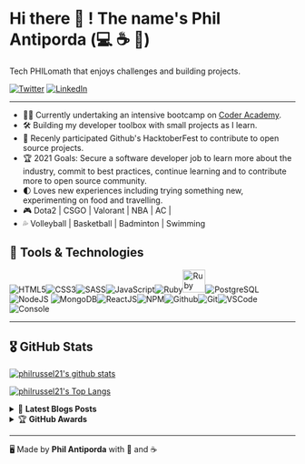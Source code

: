 <!--
**philrussel21/philrussel21** is a ✨ _special_ ✨ repository because its `README.md` (this file) appears on your GitHub profile. -->

# Hi there 👋 ! The name's Phil Antiporda (:computer: :coffee: :open_book:)

Tech PHILomath that enjoys challenges and building projects.

[![Twitter](https://img.shields.io/badge/twitter-%231DA1F2.svg?&style=for-the-badge&logo=twitter&logoColor=white)](https://twitter.com/PeelRasel) [![LinkedIn](https://img.shields.io/badge/linkedin-%230077B5.svg?&style=for-the-badge&logo=linkedin&logoColor=white)](https://www.linkedin.com/in/philantiporda/)

---

- 🧑‍💻 Currently undertaking an intensive bootcamp on [Coder Academy](https://coderacademy.edu.au/).
- 🛠️ Building my developer toolbox with small projects as I learn.
- 💝 Recenly participated Github's HacktoberFest to contribute to open source projects.
- 🏆 2021 Goals: Secure a software developer job to learn more about the industry, commit to best practices, continue learning and to contribute more to open source community.
- 🌓 Loves new experiences including trying something new, experimenting on food and travelling.
- 🎮 Dota2 | CSGO | Valorant | NBA | AC |
- 💦 Volleyball | Basketball | Badminton | Swimming

## 🧰 Tools & Technologies

![HTML5](https://img.icons8.com/color/40/html-5.png)![CSS3](https://img.icons8.com/color/40/css3.png)![SASS](https://img.icons8.com/color/40/sass.png)![JavaScript](https://img.icons8.com/color/40/javascript.png)![Ruby](https://img.icons8.com/color/40/ruby-programming-language.png)<img src="https://upload.wikimedia.org/wikipedia/commons/1/16/Ruby_on_Rails-logo.png" alt="Ruby on Rails" height="40">![PostgreSQL](https://img.icons8.com/color/40/000000/postgreesql.png)![NodeJS](https://img.icons8.com/color/40/nodejs.png)
![MongoDB](https://img.icons8.com/color/40/000000/mongodb.png)![ReactJS](https://img.icons8.com/color/40/react-native.png)![NPM](https://img.icons8.com/color/40/npm.png)![Github](https://img.icons8.com/material-outlined/40/github.png)![Git](https://img.icons8.com/color/40/git.png)![VSCode](https://img.icons8.com/color/40/visual-studio-code-2019.png)![Console](https://img.icons8.com/color/40/console.png)

---

## 🎖️ GitHub Stats

[![philrussel21's github stats](https://github-readme-stats.vercel.app/api?username=philrussel21&show_icons=true&theme=dracula)](https://github.com/philrussel21)

[![philrussel21's Top Langs](https://github-readme-stats.vercel.app/api/top-langs/?username=philrussel21&hide=css,html&layout=compact)](https://github.com/philrussel21)

<details>
    <summary>&#128240 <b>Latest Blogs Posts</b></summary><br/>

<!-- BLOG-POST-LIST:START -->

- [Currency Conversion made easy with Ruby Gems](https://medium.com/@phil.antiporda21/currency-conversion-feature-made-easy-with-ruby-gems-88bbb4232273)
- [Intro - You won't succeed!](https://medium.com/@phil.antiporda21/you-wont-succeed-cf4a597b7e7a)
<!-- BLOG-POST-LIST:END -->

</details>

<details>
    <summary>&#127942 <b>GitHub Awards</b></summary><br/>

![Github Trophy](https://github-profile-trophy.vercel.app/?username=philrussel21)

</details>

---

🖥️ Made by **Phil Antiporda** with 💖 and ☕
